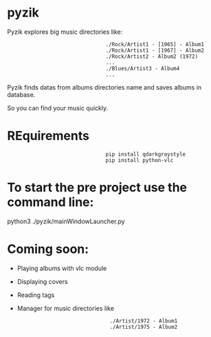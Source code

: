 # pyzik

Pyzik explores big music directories like:

                                    ./Rock/Artist1 - [1965] - Album1
                                    ./Rock/Artist1 - [1967] - Album2
                                    ./Rock/Artist2 - Album2 (1972)
                                    ...
                                    ./Blues/Artist3 - Album4
                                    ...



Pyzik finds datas from albums directories name and saves albums in database. 

So you can find your music quickly.

# REquirements

									pip install qdarkgraystyle
									pip install python-vlc


# To start the pre project use the command line: 

python3 ./pyzik/mainWindowLauncher.py




# Coming soon:

+ Playing albums with vlc module

+ Displaying covers

+ Reading tags

+ Manager for music directories like 

                                    ./Artist/1972 - Album1
                                    ./Artist/1975 - Album2




